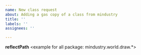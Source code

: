 ```yaml
---
name: New class request
about: Adding a gas copy of a class from mindustry
title: ''
labels: ''
assignees: ''

---
```


**reflectPath**
<example for one: mindustry.world.draw.DrawBlock>
<example for all package: mindustry.world.draw.*>
